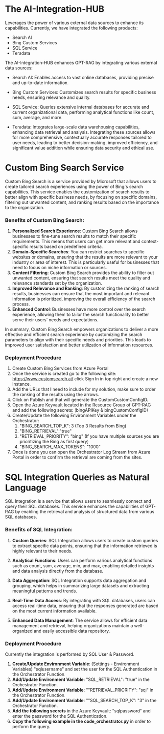 # The AI-Integration-HUB

Leverages the power of various external data sources to enhance its capabilities. Currently, we have integrated the following products:

+ Search AI
+ Bing Custom Services
+ SQL Service
+ Teradata

The AI-Integration-HUB enhances GPT-RAG by integrating various external data sources:

 - Search AI: Enables access to vast online databases, providing precise and up-to-date information.

 - Bing Custom Services: Customizes search results for specific business needs, ensuring relevance and quality.

 - SQL Service: Queries extensive internal databases for accurate and current organizational data, performing analytical functions like count, sum, average, and more.

 - Teradata: Integrates large-scale data warehousing capabilities, enhancing data retrieval and analysis.
Integrating these sources allows for more comprehensive, contextually accurate responses tailored to user needs, leading to better decision-making, improved efficiency, and significant value addition while ensuring data security and ethical use.


# Custom Bing Search Service

Custom Bing Search is a service provided by Microsoft that allows users to create tailored search experiences using the power of Bing's search capabilities. This service enables the customization of search results to better align with specific business needs, by focusing on specific domains, filtering out unwanted content, and ranking results based on the importance to the organization.

### Benefits of Custom Bing Search:

1. **Personalized Search Experience**: Custom Bing Search allows businesses to fine-tune search results to match their specific requirements. This means that users can get more relevant and context-specific results based on predefined criteria.
2. **Domain-Specific Searches**: You can restrict searches to specific websites or domains, ensuring that the results are more relevant to your industry or area of interest. This is particularly useful for businesses that need to focus on niche information or sources.
3. **Content Filtering**: Custom Bing Search provides the ability to filter out unwanted content, ensuring that search results meet the quality and relevance standards set by the organization.
4. **Improved Relevance and Ranking**: By customizing the ranking of search results, businesses can ensure that the most important and relevant information is prioritized, improving the overall efficiency of the search process.
5. **Enhanced Control**: Businesses have more control over the search experience, allowing them to tailor the search functionality to better serve their users' needs and expectations.

In summary, Custom Bing Search empowers organizations to deliver a more effective and efficient search experience by customizing the search parameters to align with their specific needs and priorities. This leads to improved user satisfaction and better utilization of information resources.

### **Deployment Procedure**

1. Create Custom Bing Services from Azure Portal
2. Once the service is created go to the following site: https://www.customsearch.ai/ click Sign In in top right and create a new instance. 
3. Add the URLs that I need to include for my solution, make sure to order the ranking of the results using the arrows.
4. Click on Publish and that will generate the CustomCustomConfigID.
5. Open the Azure Keyvault located in the Resource Group of GPT-RAG and add the following secrets: (bingAPIKey & bingCustomConfigID)
6. Create/Update the following Environment Variables under the Orchestrator:
    1. "BING_SEARCH_TOP_K": 3 (Top 3 Results from Bing)
    2. "BING_RETRIEVAL":"true"
    3. "RETRIEVAL_PRIORITY": "bing" (If you have multiple sources you are prioritizing the Bing as first query)
    4. "BING_SEARCH_MAX_TOKENS": "1000"
7. Once is done you can open the Orchestrator Log Stream from Azure Portal in order to confirm the retrieval are coming from the sites.

# SQL Integration Queries as Natural Language

SQL Integration is a service that allows users to seamlessly connect and query their SQL databases. This service enhances the capabilities of GPT-RAG by enabling the retrieval and analysis of structured data from various SQL databases.

### Benefits of SQL Integration:

1. **Custom Queries**: SQL Integration allows users to create custom queries to extract specific data points, ensuring that the information retrieved is highly relevant to their needs.
   
2. **Analytical Functions**: Users can perform various analytical functions such as count, sum, average, min, and max, enabling detailed insights and data analysis directly from the database.
   
3. **Data Aggregation**: SQL Integration supports data aggregation and grouping, which helps in summarizing large datasets and extracting meaningful patterns and trends.
   
4. **Real-Time Data Access**: By integrating with SQL databases, users can access real-time data, ensuring that the responses generated are based on the most current information available.
   
5. **Enhanced Data Management**: The service allows for efficient data management and retrieval, helping organizations maintain a well-organized and easily accessible data repository.

### **Deployment Procedure**

Currently the integration is performed by SQL User & Password. 

1. **Create/Update Environment Variable**: (Settings - Environment Variables) "sqlusername" and set the user for the SQL Authentication in the Orchestrator Function.
2. **Add/Update Environment Variable**: "SQL_RETRIEVAL": "true" in the Orchestrator Function.
3. **Add/Update Environment Variable**: ""RETRIEVAL_PRIORITY": "sql" in the Orchestrator Function.
3. **Add/Update Environment Variable**: ""SQL_SEARCH_TOP_K": "3" in the Orchestrator Function.
4. **Add the following secrets** in the Azure Keyvault: "sqlpassword" and enter the password for the SQL Authentication.
5. **Copy the following example in the code_orchestrator.py** in order to perform the query.

        